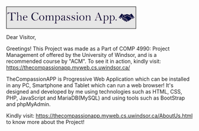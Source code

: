 
<img src="https://github.com/HardikHajela/TheCompassionAPP/blob/main/TheCompassionAPP/test/gitlogo.png" alt="Logo" height="60" align="center"/> <br />

Dear Visitor, 

Greetings! This Project was made as a Part of COMP 4990: Project Management of offered by the University of Windsor, and is a recommended course by "ACM".
To see it in action, kindly visit: https://thecompassionapp.myweb.cs.uwindsor.ca/

TheCompassionAPP is Progressive Web Application which can be installed in any PC, Smartphone and Tablet which can run a web browser! It's designed and developed by me using technologies such as HTML, CSS, PHP, JavaScript and MariaDB(MySQL) and using tools such as BootStrap and phpMyAdmin. 

Kindly visit: https://thecompassionapp.myweb.cs.uwindsor.ca/AboutUs.html to know more about the Project!
